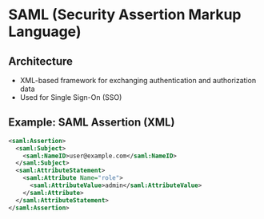 # SAML (Security Assertion Markup Language)

## Architecture
- XML-based framework for exchanging authentication and authorization data
- Used for Single Sign-On (SSO)

## Example: SAML Assertion (XML)
```xml
<saml:Assertion>
  <saml:Subject>
    <saml:NameID>user@example.com</saml:NameID>
  </saml:Subject>
  <saml:AttributeStatement>
    <saml:Attribute Name="role">
      <saml:AttributeValue>admin</saml:AttributeValue>
    </saml:Attribute>
  </saml:AttributeStatement>
</saml:Assertion>
```
